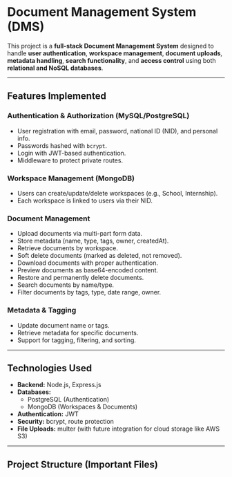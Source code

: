 #  Document Management System (DMS)

This project is a **full-stack Document Management System** designed to handle **user authentication**, **workspace management**, **document uploads**, **metadata handling**, **search functionality**, and **access control** using both **relational and NoSQL databases**.

---

##  Features Implemented

###  Authentication & Authorization (MySQL/PostgreSQL)
- User registration with email, password, national ID (NID), and personal info.
- Passwords hashed with `bcrypt`.
- Login with JWT-based authentication.
- Middleware to protect private routes.

###  Workspace Management (MongoDB)
- Users can create/update/delete workspaces (e.g., School, Internship).
- Each workspace is linked to users via their NID.

###  Document Management
- Upload documents via multi-part form data.
- Store metadata (name, type, tags, owner, createdAt).
- Retrieve documents by workspace.
- Soft delete documents (marked as deleted, not removed).
- Download documents with proper authentication.
- Preview documents as base64-encoded content.
- Restore and permanently delete documents.
- Search documents by name/type.
- Filter documents by tags, type, date range, owner.

###  Metadata & Tagging
- Update document name or tags.
- Retrieve metadata for specific documents.
- Support for tagging, filtering, and sorting.

---

## Technologies Used

- **Backend:** Node.js, Express.js
- **Databases:**  
  - PostgreSQL (Authentication)  
  -  MongoDB (Workspaces & Documents)
- **Authentication:** JWT
- **Security:** bcrypt, route protection
- **File Uploads:** multer (with future integration for cloud storage like AWS S3)

---

##  Project Structure (Important Files)


